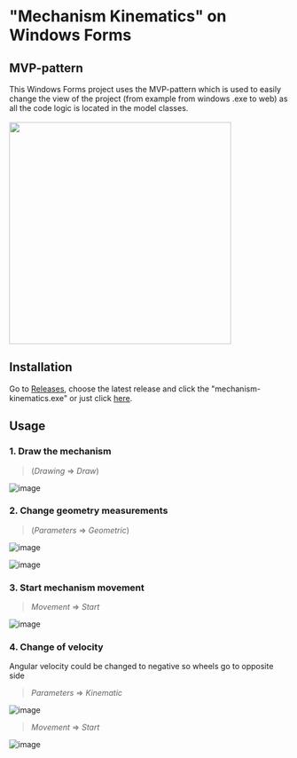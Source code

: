 # "Mechanism Kinematics" on Windows Forms

## MVP-pattern </br>
This Windows Forms project uses the MVP-pattern which is used to easily change the view of the project (from example from windows .exe to web) as all the
code logic is located in the model classes. </br></br>
<img src="https://user-images.githubusercontent.com/111363234/205174622-c8bfb77d-b85c-4852-bfe1-f865637eaf41.png" width="400" height="400" /> 

## Installation
Go to <a href="https://github.com/malandrii/mechanism-kinematics-winforms-mvp/releases">Releases</a>, choose the latest release and click the "mechanism-kinematics.exe" or
just click <a href="https://github.com/malandrii/mechanism-kinematics-winforms-mvp/releases/download/v1.2/mechanism-kinematics.exe">here</a>.

## Usage </br>
### 1. Draw the mechanism
> (*Drawing* => *Draw*)

![image](https://user-images.githubusercontent.com/111363234/205174928-d9b079ae-e2ce-4ec6-a467-479b42b1aa72.png) </br> 

### 2. Change geometry measurements </br>
> (*Parameters* => *Geometric*)

![image](https://user-images.githubusercontent.com/111363234/205175013-1ca428b7-c4f1-4982-97e1-94d537f72b1d.png)

![image](https://user-images.githubusercontent.com/111363234/205175025-1c732c21-a55f-44dd-b0bd-744a79700617.png)

### 3. Start mechanism movement
> *Movement* => *Start* </br>

![image](https://user-images.githubusercontent.com/111363234/205175082-f4fd22be-22cf-41e8-a7f0-dd8a32754836.png) </br>

### 4. Change of velocity
Angular velocity could be changed to negative so wheels go to opposite side </br>
> *Parameters* => *Kinematic* </br>

![image](https://user-images.githubusercontent.com/111363234/205175698-def916c9-56a3-4fe3-8e32-d940b37e738e.png)

> *Movement* => *Start* </br>

![image](https://user-images.githubusercontent.com/111363234/205175132-2c42a216-7031-4bb0-9681-1195b24fccb9.png)
